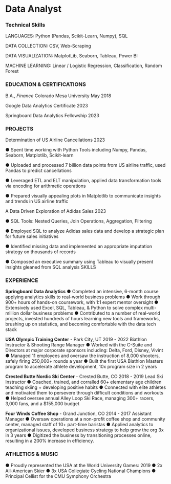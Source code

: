 # Data Analyst


### Technical Skills
LANGUAGES: Python (Pandas, Scikit-Learn, Numpy), SQL

DATA COLLECTION: CSV, Web-Scraping

DATA VISUALIZATION: MatplotLib, Seaborn, Tableau, Power BI

MACHINE LEARNING: Linear / Logistic Regression, Classification, Random Forest

### EDUCATION & CERTIFICATIONS
B.A., _Finance_  Colorado Mesa University May 2018

Google Data Analytics Certificate 2023

Springboard Data Analytics Fellowship 2023

### PROJECTS
Determination of US Airline Cancellations 2023

● Spent time working with Python Tools including Numpy, Pandas, Seaborn, Matplotlib, Scikit-learn

● Uploaded and processed 7 billion data points from US airline traffic, used Pandas to predict cancellations

● Leveraged ETL and ELT manipulation, applied data transformation tools via encoding for arithmetic operations

● Prepared visually appealing plots in Matplotlib to communicate insights and trends in US airline traffic

A Data Driven Exploration of Adidas Sales 2023

● SQL Tools: Nested Queries, Join Operations, Aggregation, Filtering

● Employed SQL to analyze Adidas sales data and develop a strategic plan for future sales initiatives

● Identified missing data and implemented an appropriate imputation strategy on thousands of records

● Composed an executive summary using Tableau to visually present insights gleaned from SQL analysis SKILLS

### EXPERIENCE
__Springboard Data Analytics__
● Completed an intensive, 6-month course applying analytics skills to real-world business problems
● Work through 900+ hours of hands-on coursework, with 1:1 expert mentor oversight
● Extensively used Excel, SQL, Tableau, & Python to solve complex multi-million dollar business problems
● Contributed to a number of real-world projects, invested hundreds of hours learning new tools and frameworks,
brushing up on statistics, and becoming comfortable with the data tech stack

__USA Olympic Training Center__ - Park City, UT 2019 - 2022 Biathlon Instructor & Shooting Range Manager
● Worked with the C-Suite and Directors at major corporate sponsors including: Delta, Ford, Disney, Vivint
● Managed 11 employees and oversaw the instruction of 8,000 shooters, safely firing 250,000+ rounds a year
● Built the first USA Biathlon Masters program to accelerate athlete development, 10x program size in 2 years
  
  __Crested Butte Nordic Ski Center__ - Crested Butte, CO 2018 - 2019 Lead Ski Instructor
● Coached, trained, and corralled 60+ elementary age children teaching skiing + developing positive habits
● Connected with elite athletes and motivated them to persevere through difficult conditions and workouts
● Helped oversee annual Alley Loop Ski Race, managing 300+ racers, 3,000 fans, and a $155,000 budget

__Four Winds Coffee Shop__ - Grand Junction, CO 2014 - 2017 Assistant Manager
● Oversaw operations at a non-profit coffee shop and community center, managed staff of 10+ part-time baristas
● Applied analytics to organizational issues, developed business strategy to help grow the org 3x in 3 years
● Digitized the business by transitioning processes online, resulting in a 200% increase in efficiency.

### ATHLETICS & MUSIC
● Proudly represented the USA at the World University Games: 2019
● 2x All-American Skier
● 3x USA Collegiate Cycling National Champions
● Principal Cellist for the CMU Symphony Orchestra
